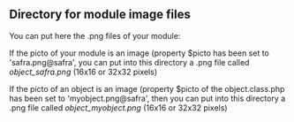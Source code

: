
Directory for module image files
--------------------------------

You can put here the .png files of your module:


If the picto of your module is an image (property $picto has been set to 'safra.png@safra', you can put into this
directory a .png file called *object_safra.png* (16x16 or 32x32 pixels)


If the picto of an object is an image (property $picto of the object.class.php has been set to 'myobject.png@safra', then you can put into this
directory a .png file called *object_myobject.png* (16x16 or 32x32 pixels)

